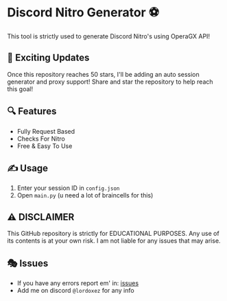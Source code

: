 # Discord Nitro Generator ⚽
This tool is strictly used to generate Discord Nitro's using OperaGX API!

## 🎊 Exciting Updates
Once this repository reaches 50 stars, I'll be adding an auto session generator and proxy support! Share and star the repository to help reach this goal!

## 🔍 Features
- Fully Request Based
- Checks For Nitro
- Free & Easy To Use

## ✍️ Usage
1. Enter your session ID in `config.json`
2. Open `main.py` (u need a lot of braincells for this)

## ⚠️ DISCLAIMER
This GitHub repository is strictly for EDUCATIONAL PURPOSES. Any use of its contents is at your own risk. I am not liable for any issues that may arise.

## 🎭 Issues

- If you have any errors report em' in: [issues](https://github.com/Lordoxez/opera-gx-nitro/issues/new)
- Add me on discord `@lordoxez` for any info
